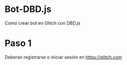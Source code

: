# Bot-DBD.js
Como crear bot en Glitch con DBD.js

# **Paso 1**
Deberán registrarse o iniciar sesión en https://glitch.com
